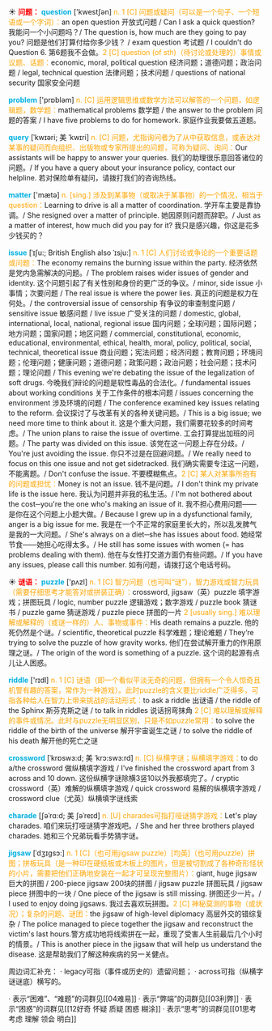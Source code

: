 ☀ <font color="red">**问题：**</font>
<font color="sky blue">**question**</font> ['kwestʃən] 
<font color="orange">n. 1 [C] 问题或疑问（可以是一个句子、一个短语或一个字词）：</font>an open question 开放式问题 / Can I ask a quick question? 我能问一个小问题吗？/ The question is, how much are they going to pay you? 问题是他们打算付给你多少钱？ / exam question 考试题 / I couldn’t do Question 6. 第6题我不会做。<font color="orange">2 [C] question (of sth)（待讨论或处理的）事情或议题、话题：</font>economic, moral, political question 经济问题；道德问题；政治问题 / legal, technical question 法律问题；技术问题 / questions of national security 国家安全问题

<font color="sky blue">**problem**</font> ['prɒbləm] 
<font color="orange">n. [C] 运用逻辑思维或数学方法可以解答的一个问题，如逻辑题，数学题：</font>mathematical problems 数学题 / the answer to the problem 问题的答案 / I have five problems to do for homework. 家庭作业我要做五道题。
           
<font color="sky blue">**query**</font> [ˈkwɪəri; 美 ˈkwɪri]
<font color="orange">n. [C] 问题，尤指询问者为了从中获取信息，或表达对某事的疑问而向组织、出版物或专家所提出的问题，可称为疑问、询问：</font>Our assistants will be happy to answer your queries. 我们的助理很乐意回答诸位的问题。/ If you have a query about your insurance policy, contact our helpline. 若对保险单有疑问，请拨打我们的咨询热线。

<font color="sky blue">**matter**</font> ['mætə] 
<font color="orange">n. [sing.] 涉及到某事物（或取决于某事物）的一个情况，相当于question：</font>Learning to drive is all a matter of coordination. 学开车主要是靠协调。/ She resigned over a matter of principle. 她因原则问题而辞职。/ Just as a matter of interest, how much did you pay for it? 我只是感兴趣，你这是花多少钱买的？
           
<font color="sky blue">**issue**</font> [ˈɪʃu:; British English also ˈɪsju:]
<font color="orange">n. 1 [C] 人们讨论或争论的一个重要话题或问题：</font>The economy remains the burning issue within the party. 经济依然是党内急需解决的问题。/ The problem raises wider issues of gender and identity. 这个问题引起了有关性别和身份的更广泛的争议。/ minor, side issue 小事情；次要问题 / The real issue is where the power lies. 真正的问题是权力在何处。/ the controversial issue of censorship 有争议的审查制度问题 / sensitive issue 敏感问题 / live issue 广受关注的问题 / domestic, global, international, local, national, regional issue 国内问题；全球问题；国际问题；地方问题；国家问题；地区问题 / commercial, constitutional, economic, educational, environmental, ethical, health, moral, policy, political, social, technical, theoretical issue 商业问题；宪法问题；经济问题；教育问题；环境问题；伦理问题；健康问题；道德问题；政策问题；政治问题；社会问题；技术问题；理论问题 / This evening we're debating the issue of the legalization of soft drugs. 今晚我们辩论的问题是软性毒品的合法化。/ fundamental issues about working conditions 关于工作条件的根本问题 / issues concerning the environment 涉及环境的问题 / The conference examined key issues relating to the reform. 会议探讨了与改革有关的各种关键问题。/ This is a big issue; we need more time to think about it. 这是个重大问题，我们需要花较多的时间考虑。/ The union plans to raise the issue of overtime. 工会打算提出加班的问题。/ The party was divided on this issue. 该党在这一问题上存在分歧。/ You're just avoiding the issue. 你只不过是在回避问题。/ We really need to focus on this one issue and not get sidetracked. 我们确实需要专注这一问题，不能离题。/ Don't confuse the issue. 不要模糊焦点。<font color="orange">2 [C] 某人对某事所抱有的问题或担忧：</font>Money is not an issue. 钱不是问题。/ I don't think my private life is the issue here. 我认为问题并非我的私生活。/ I'm not bothered about the cost─you're the one who's making an issue of it. 我不担心费用问题——是你在这个问题上小题大做。/ Because I grew up in a dysfunctional family, anger is a big issue for me. 我是在一个不正常的家庭里长大的，所以乱发脾气是我的一大问题。/ She's always on a diet─she has issues about food. 她经常节食——她担心吃得太多。/ He still has some issues with women (= has problems dealing with them). 他在与女性打交道方面仍有些问题。/ If you have any issues, please call this number. 如有问题，请拨打这个电话号码。

☀ <font color="red">**谜语：**</font>
<font color="sky blue">**puzzle**</font> ['pʌzl] 
<font color="orange">n. 1 [C] 智力问题（也可叫“谜”），智力游戏或智力玩具（需要仔细思考才能答对或拼装正确）：</font>crossword, jigsaw（英）puzzle 填字游戏；拼图玩具 / logic, number puzzle 逻辑游戏；数字游戏 / puzzle book 猜谜书 / puzzle game 猜谜游戏 / puzzle piece 拼图的一片 <font color="orange">2 [usually sing.] 难以理解或解释的（或谜一样的）人、事物或事件：</font>His death remains a puzzle. 他的死仍然是个谜。/ scientific, theoretical puzzle 科学难题；理论难题 / They’re trying to solve the puzzle of how gravity works. 他们在尝试解开重力的作用原理之谜。/ The origin of the word is something of a puzzle. 这个词的起源有点儿让人困惑。

<font color="sky blue">**riddle**</font> ['rɪdl] 
<font color="orange">n. 1 [C] 谜语（即一个看似平淡无奇的问题，但拥有一个令人惊奇且机警有趣的答案，常作为一种游戏）。此时puzzle的含义要比riddle广泛得多，可指各种给人在智力上带来挑战的活动形式：</font>to ask a riddle 出谜语 / the riddle of the Sphinx 斯芬克斯之谜 / to talk in riddles 说话拐弯抹角 <font color="orange">2 [C] 难以理解或解释的事件或情况。此时与puzzle无明显区别，只是不如puzzle常用：</font>to solve the riddle of the birth of the universe 解开宇宙诞生之谜 / to solve the riddle of his death 解开他的死亡之谜
             
<font color="sky blue">**crossword**</font> [ˈkrɒswɜ:d; 美 ˈkrɔ:swɜ:rd]
<font color="orange">n. [C] 纵横字谜；纵横填字游戏：</font>to do a/the crossword 做纵横填字游戏 / I've finished the crossword apart from 3 across and 10 down. 这份纵横字谜除横3竖10以外我都填完了。/ cryptic crossword（英）难解的纵横填字游戏 / quick crossword 易解的纵横填字游戏 / crossword clue（尤英）纵横填字谜线索         

<font color="sky blue">**charade**</font> [ʃəˈrɑ:d; 美 ʃəˈreɪd]
<font color="orange">n. [U] charades可指打哑谜猜字游戏：</font>Let's play charades. 咱们来玩打哑谜猜字游戏吧。/ She and her three brothers played charades. 她和三个兄弟玩看手势猜字谜。
           
<font color="sky blue">**jigsaw**</font> [ˈdʒɪgsɔ:] 
<font color="orange">n. 1 [C]（也可用jigsaw puzzle）[均英]（也可用puzzle）拼图；拼板玩具（是一种印在硬纸板或木板上的图片，但是被切割成了各种奇形怪状的小片，需要把他们正确地安装在一起才可呈现完整图片）：</font>giant, huge jigsaw 巨大的拼图 / 200-piece jigsaw 200块的拼图 / jigsaw puzzle 拼图玩具 / jigsaw piece 拼图中的一块 / One piece of the jigsaw is still missing. 拼图还少一片。/ I used to enjoy doing jigsaws. 我过去喜欢玩拼图。<font color="orange">2 [C] 神秘莫测的事物（或状况）；复杂的问题、谜团：</font>the jigsaw of high-level diplomacy 高层外交的错综复杂 / The police managed to piece together the jigsaw and reconstruct the victim's last hours.警方成功地将线索拼在一起，重现了受害人生前最后几个小时的情景。/ This is another piece in the jigsaw that will help us understand the disease. 这是帮助我们了解这种疾病的另一关健点。

周边词汇补充：
· legacy可指（事件或历史的）遗留问题；
· across可指（纵横字谜谜底）横写的。

· 表示“困难”、“难题”的词群见[[04难易]]
· 表示“弊端”的词群见[[03利弊]]
· 表示“困惑”的词群见[[12好奇 怀疑 质疑 困惑 糊涂]]
· 表示“思考”的词群见[[01思考 考虑 理解 领会 明白]]
